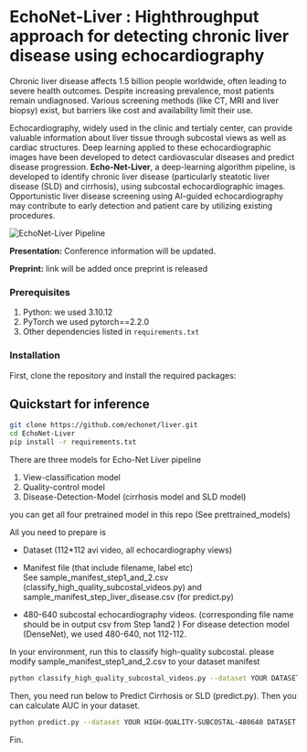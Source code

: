 # EchoNet-Liver : Highthroughput approach for detecting chronic liver disease using echocardiography

Chronic liver disease affects 1.5 billion people worldwide, often leading to severe health outcomes. Despite increasing prevalence, most patients remain undiagnosed. Various screening methods (like CT, MRI and liver biopsy) exist, but barriers like cost and availability limit their use.

Echocardiography, widely used in the clinic and tertialy center, can provide valuable information about liver tissue through subcostal views as well as cardiac structures. Deep learning applied to these echocardiographic images have been developed to detect cardiovascular diseases and predict disease progression. 
**Echo-Net-Liver**, a deep-learning algorithm pipeline, is developed to identify chronic liver disease (particularly steatotic liver disease (SLD) and cirrhosis), using subcostal echocardiographic images. Opportunistic liver disease screening using AI-guided echocardiography may contribute to early detection and patient care by utilizing existing procedures.

![EchoNet-Liver Pipeline](https://github.com/echonet/liver/blob/main/EchoNetLiver0617.png)


**Presentation:** Conference information will be updated.  

**Preprint:** link will be added once preprint is released

### Prerequisites

1. Python: we used 3.10.12
2. PyTorch we used pytorch==2.2.0
3. Other dependencies listed in `requirements.txt`

### Installation
First, clone the repository and install the required packages:

## Quickstart for inference

```sh
git clone https://github.com/echonet/liver.git
cd EchoNet-Liver
pip install -r requirements.txt
```

There are three models for Echo-Net Liver pipeline
1. View-classification model
2. Quality-control model
3. Disease-Detection-Model (cirrhosis model and SLD model) 

you can get all four pretrained model in this repo (See prettrained_models)

All you need to prepare is 
- Dataset (112*112 avi video, all echocardiography views)  

- Manifest file (that include filename, label etc)   
See sample_manifest_step1_and_2.csv (classify_high_quality_subcostal_videos.py)  and sample_manifest_step_liver_disease.csv (for predict.py)

- 480-640 subcostal echocardiography videos. (corresponding file name should be in output csv from Step 1and2 ) 
For disease detection model (DenseNet), we used 480-640, not 112-112.

In your environment, run this to classify high-quality subcostal. 
please modify sample_manifest_step1_and_2.csv to your dataset manifest

```sh
python classify_high_quality_subcostal_videos.py --dataset YOUR DATASET PATH --manifest_path YOURMANIFEST PATH.csv
```

Then, you need run below to Predict Cirrhosis or SLD (predict.py). Then you can calculate AUC in your dataset.

```sh
python predict.py --dataset YOUR HIGH-QUALITY-SUBCOSTAL-480640 DATASET --label (SLD OR cirrhosis)
```

Fin.
